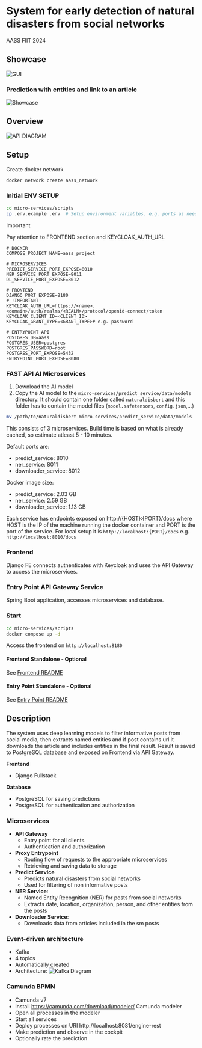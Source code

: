 # System for early detection of natural disasters from social networks

AASS FIIT 2024

## Showcase
![GUI](assets/gui.png)
### Prediction with entities and link to an article
![Showcase](assets/showcase.gif)

## Overview
![API DIAGRAM](assets/api_diagram.png)


## Setup
Create docker network
```bash
docker network create aass_network
```

### Initial ENV SETUP
```bash
cd micro-services/scripts
cp .env.example .env  # Setup environment variables. e.g. ports as needed
```
> [!IMPORTANT]
> Pay attention to FRONTEND section and KEYCLOAK_AUTH_URL

```dotenv
# DOCKER
COMPOSE_PROJECT_NAME=aass_project

# MICROSERVICES
PREDICT_SERVICE_PORT_EXPOSE=8010
NER_SERVICE_PORT_EXPOSE=8011
DL_SERVICE_PORT_EXPOSE=8012

# FRONTEND
DJANGO_PORT_EXPOSE=8180
# !IMPORTANT!
KEYCLOAK_AUTH_URL=https://<name>.<domain>/auth/realms/<REALM>/protocol/openid-connect/token
KEYCLOAK_CLIENT_ID=<CLIENT_ID>
KEYCLOAK_GRANT_TYPE=<GRANT_TYPE># e.g. password

# ENTRYPOINT API
POSTGRES_DB=aass
POSTGRES_USER=postgres
POSTGRES_PASSWORD=root
POSTGRES_PORT_EXPOSE=5432
ENTRYPOINT_PORT_EXPOSE=8080
```


### FAST API AI Microservices
1. Download the AI model
2. Copy the AI model to the `micro-services/predict_service/data/models` directory. 
It should contain one folder called `naturaldisbert` and this folder has to contain the model files (`model.safetensors`, `config.json`,...)
```bash
mv /path/to/naturaldisbert micro-services/predict_service/data/models
```
This consists of 3 microservices. Build time is based on what is already cached, so estimate atleast 5 - 10 minutes.

Default ports are:
- predict_service: 8010
- ner_service: 8011
- downloader_service: 8012

Docker image size:
- predict_service: 2.03 GB
- ner_service: 2.59 GB
- downloader_service: 1.13 GB

Each service has endpoints exposed on http://{HOST}:{PORT}/docs
where HOST is the IP of the machine running the docker container and PORT is the port of the service. For local setup it is `http://localhost:{PORT}/docs` e.g. `http://localhost:8010/docs`

### Frontend
Django FE connects authenticates with Keycloak and uses the API Gateway to access the microservices.

### Entry Point API Gateway Service
Spring Boot application, accesses microservices and database.

### Start
```bash
cd micro-services/scripts
docker compose up -d
```
Access the frontend on `http://localhost:8180`

#### Frontend Standalone - Optional
See [Frontend README](natdis-detect-fe/README.md)

#### Entry Point Standalone - Optional
See [Entry Point README](micro-services/proxy_entrypoint_service/README.md)

## Description
The system uses deep learning models to filter informative posts from social media, then extracts named entities and if post contains url it downloads the article and includes entities in the final result. Result is saved to PostgreSQL database and exposed on Frontend via API Gateway.

**Frontend**
- Django Fullstack

**Database**
- PostgreSQL for saving predictions
- PostgreSQL for authentication and authorization

### Microservices
- **API Gateway**
    - Entry point for all clients. 
    - Authentication and authorization
- **Proxy Entrypoint**
    - Routing flow of requests to the appropriate microservices
    - Retrieving and saving data to storage
- **Predict Service**
    - Predicts natural disasters from social networks
    - Used for filtering of non informative posts
- **NER Service**:
    - Named Entity Recognition (NER) for posts from social networks
    - Extracts date, location, organization, person, and other entities from the posts
- **Downloader Service**:
    - Downloads data from articles included in the sm posts

### Event-driven architecture
- Kafka
- 4 topics
- Automatically created
- Architecture:
![Kafka Diagram](assets/kafka_diagram.png)

### Camunda BPMN
- Camunda v7
- Install https://camunda.com/download/modeler/ Camunda modeler
- Open all processes in the modeler
- Start all services
- Deploy processes on URI http://localhost:8081/engine-rest
- Make prediction and observe in the cockpit
- Optionally rate the prediction
